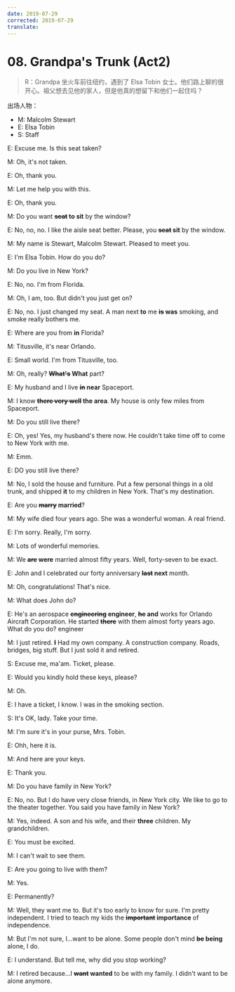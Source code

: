 ```yaml
---
date: 2019-07-29
corrected: 2019-07-29
translate:
---
```


# 08. Grandpa's Trunk (Act2)

> R：Grandpa 坐火车前往纽约，遇到了 Elsa Tobin 女士。他们路上聊的很开心。祖父想去见他的家人，但是他真的想留下和他们一起住吗？

出场人物：

- M: Malcolm Stewart
- E: Elsa Tobin
- S: Staff

E: Excuse me. Is this seat taken?

M: Oh, it's not taken.

E: Oh, thank you.

M: Let me help you with this.

E: Oh, thank you.

M: Do you want **~~seat~~ to sit** by the window?

E: No, no, no. I like the aisle seat better. Please, you **~~seat~~ sit** by the window.

M: My name is Stewart, Malcolm Stewart. Pleased to meet you.

E: I'm Elsa Tobin. How do you do?

M: Do you live in New York?

E: No, no. I'm from Florida.

M: Oh, I am, too. But didn't you just get on?

E: No, no. I just changed my seat. A man next **to** me **~~is~~ was** smoking, and smoke really bothers me.

E: Where are you from **in** Florida?

M: Titusville, it's near Orlando.

E: Small world. I'm from Titusville, too.

M: Oh, really? **~~What's~~ What** part?

E: My husband and I live **~~in~~ near** Spaceport.

M: I know **~~there very well~~ the area**. My house is only few miles from Spaceport.

M: Do you still live there?

E: Oh, yes! Yes, my husband's there now. He couldn't take time off to come to New York with me.

M: Emm.

E: DO you still live there?

M: No, I sold the house and furniture. Put a few personal things in a old trunk, and shipped **it** to my children in New York. That's my destination.

E: Are you **~~marry~~ married**?

M: My wife died four years ago. She was a wonderful woman. A real friend.

E: I'm sorry. Really, I'm sorry.

M: Lots of wonderful memories.

M: We **~~are~~ were** married almost fifty years. Well, forty-seven to be exact.

E: John and I celebrated our forty anniversary **~~last~~ next** month.

M: Oh, congratulations! That's nice.

M: What does John do?

E: He's an aerospace **~~engineering~~ engineer**, **~~he~~ and** works for Orlando Aircraft Corporation. He started **~~there~~** with them almost forty years ago. What do you do?
engineer

M: I just retired. **~~I~~** Had my own company. A construction company. Roads, bridges, big stuff. But I just sold it and retired.

S: Excuse me, ma'am. Ticket, please.

E: Would you kindly hold these keys, please?

M: Oh.

E: I have a ticket, I know. I was in the smoking section.

S: It's OK, lady. Take your time.

M: I'm sure it's in your purse, Mrs. Tobin.

E: Ohh, here it is.

M: And here are your keys.

E: Thank you.

M: Do you have family in New York?

E: No, no. But I do have very close friends, in New York city. We like to go to the theater together. You said you have family in New York?

M: Yes, indeed. A son and his wife, and their **three** children. My grandchildren.

E: You must be excited.

M: I can't wait to see them.

E: Are you going to live with them?

M: Yes.

E: Permanently?

M: Well, they want me to. But it's too early to know for sure. I'm pretty independent. I tried to teach my kids the **~~important~~ importance** of independence.

M: But I'm not sure, I...want to be alone. Some people don't mind **~~be~~ being** alone, I do.

E: I understand. But tell me, why did you stop working?

M: I retired because...I **~~want~~ wanted** to be with my family. I didn't want to be alone anymore.
